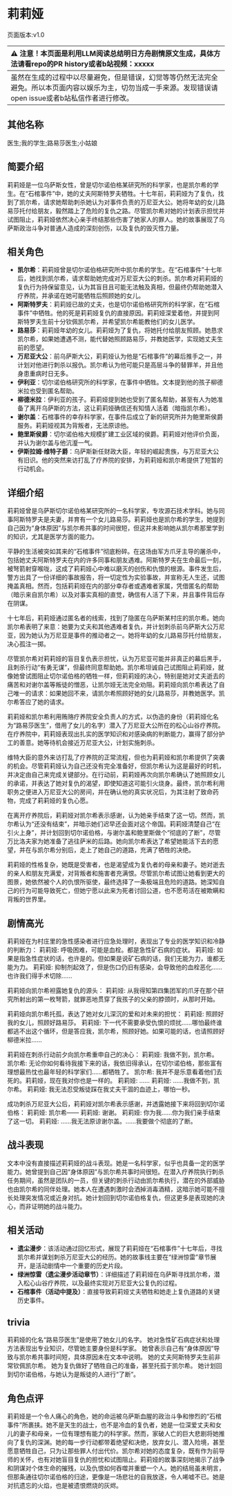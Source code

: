 # 莉莉娅
页面版本:v1.0
 

| :warning: 注意！本页面是利用LLM阅读总结明日方舟剧情原文生成，具体方法请看repo的PR history或者b站视频：xxxxx           |
|:----------------------------|
| 虽然在生成的过程中以尽量避免，但是错误，幻觉等等仍然无法完全避免。所以本页面内容以娱乐为主，切勿当成一手来源。发现错误请open issue或者b站私信作者进行修改。|



## 其他名称
医生;我的学生;路易莎医生;小姑娘
## 简要介绍
莉莉娅是一位乌萨斯女性，曾是切尔诺伯格某研究所的科学家，也是凯尔希的学生。在“石棺事件”中，她的丈夫阿斯特罗夫牺牲。十七年前，莉莉娅为了复仇，找到了凯尔希，请求她帮助刺杀她认为对事件负责的万尼亚大公。她将年幼的女儿路易莎托付给朋友，毅然踏上了危险的复仇之路。尽管凯尔希对她的计划表示担忧并试图阻止，莉莉娅依然决心亲手终结那些伤害了她家人的罪人。她的故事展现了乌萨斯政治斗争对普通人造成的深刻创伤，以及复仇的毁灭性力量。
## 相关角色
-   **凯尔希**：莉莉娅曾是切尔诺伯格研究所中凯尔希的学生。在“石棺事件”十七年后，她找到凯尔希，请求帮助她完成对万尼亚大公的刺杀。凯尔希对莉莉娅的复仇行为持保留意见，认为其盲目且可能无法触及真相，但最终仍帮助她潜入疗养院，并承诺在她可能牺牲后照顾她的女儿。
-   **阿斯特罗夫**：莉莉娅已故的丈夫，也是切尔诺伯格研究所的科学家，在“石棺事件”中牺牲。他的死是莉莉娅复仇的直接原因。莉莉娅深爱着他，并提到阿斯特罗夫生前十分钦佩凯尔希，并希望凯尔希能教他们的女儿医学。
-   **路易莎**：莉莉娅年幼的女儿。莉莉娅为了复仇，将她托付给朋友照顾。她恳求凯尔希，如果她遭遇不测，能代替她照顾路易莎，并教她医学，实现她丈夫生前的愿望。
-   **万尼亚大公**：前乌萨斯大公，莉莉娅认为他是“石棺事件”的幕后推手之一，并计划对他进行刺杀以报仇。凯尔希认为他可能只是高层斗争的替罪羊，并且他身患重病时日无多。
-   **伊利亚**：切尔诺伯格研究所的科学家，在事件中牺牲。文本提到他的孩子柳德米拉也受到匿名帮助。
-   **柳德米拉**：伊利亚的孩子。莉莉娅提到她也受到了匿名帮助，甚至有人为她准备了离开乌萨斯的方法，这让莉莉娅确信还有知情人活着（暗指凯尔希）。
-   **谢尔盖**：石棺事件的幸存科学家，在事件后成立了新的研究所并为鲍里斯侯爵服务。莉莉娅视其为背叛者，无法原谅他。
-   **鲍里斯侯爵**：切尔诺伯格大规模扩建工业区域的侯爵。莉莉娅对他评价负面，并认为谢尔盖与他沆瀣一气。
-   **伊斯拉姆·维特子爵**：乌萨斯新任财政大臣，年轻的崛起贵族，与万尼亚大公有旧识。他的突然来访打乱了疗养院的安排，为莉莉娅和凯尔希提供了短暂的行动机会。
## 详细介绍
莉莉娅曾是乌萨斯切尔诺伯格某研究所的一名科学家，专攻源石技术学科。她与同事阿斯特罗夫是夫妻，并育有一个女儿路易莎。莉莉娅也是凯尔希的学生，她提到自己因为“身体原因”与凯尔希共事的时间很短，但这并未影响她从凯尔希那里学到的知识，尤其是医学方面的能力。

平静的生活被突如其来的“石棺事件”彻底粉碎。在这场由军方爪牙主导的屠杀中，包括她丈夫阿斯特罗夫在内的许多同事和朋友遇难。阿斯特罗夫在生命最后一刻，被弩箭射穿喉咙，这成了莉莉娅心中难以磨灭的创伤和仇恨的根源。事件发生后，警方出具了一份详细的事故报告，将一切定性为实验事故，并宣称无人生还，试图掩盖真相。然而，包括莉莉娅在内的部分幸存者或遇难者家属，凭借匿名的帮助（暗示来自凯尔希）以及对事实真相的直觉，确信有人活了下来，并且事件背后存在阴谋。

十七年后，莉莉娅通过匿名者的线索，找到了隐匿在乌萨斯某村庄的凯尔希。她向凯尔希表明了来意：她要为丈夫和其他遇难者复仇，并计划刺杀前乌萨斯大公万尼亚，因为她认为万尼亚是事件的推动者之一。她将年幼的女儿路易莎托付给朋友，决心孤注一掷。

尽管凯尔希对莉莉娅的盲目复仇表示担忧，认为万尼亚可能并非真正的幕后黑手，且刺杀行动“有勇无谋”，但最终同意帮助她。凯尔希坦诚自己试图阻止莉莉娅，就像她曾试图阻止切尔诺伯格的牺牲一样，但莉莉娅的决心，特别是她对丈夫逝去的痛苦和对谢尔盖等叛徒的憎恶，让凯尔娅无法完全劝阻。莉莉娅向凯尔希表达了自己唯一的请求：如果她回不来，请凯尔希照顾好她的女儿路易莎，并教她医学。凯尔希答应了她的请求。

莉莉娅和凯尔希利用贿赂疗养院安全负责人的方式，以伪造的身份（莉莉娅化名为“路易莎医生”，借用了女儿的名字）潜入了万尼亚大公所在的松心山谷疗养院。在疗养院中，莉莉娅表现出扎实的医学知识和对感染病的判断能力，赢得了部分护工的善意。她等待机会接近万尼亚大公，计划实施刺杀。

维特大臣的意外来访打乱了疗养院的正常流程，但也为莉莉娅和凯尔希提供了突袭的机会。尽管莉莉娅认为自己还没有完全准备好，但凯尔希认为这是最好的时机，并决定由自己来完成关键部分。在行动前，莉莉娅再次向凯尔希确认了她照顾女儿的承诺，并表达了她对复仇的渴望，即使知道这可能引火烧身。最终，凯尔希利用职务之便进入万尼亚大公的房间，并在确认他的真实状况后，为其注射了致命药物，完成了莉莉娅的复仇心愿。

在离开疗养院后，莉莉娅对凯尔希表示感谢，认为她亲手结束了这一切。然而，凯尔希认为“还没有结束”，并暗示她们迟早还会面对这个帝国。莉莉娅清楚自己“在引火上身”，并计划回到切尔诺伯格，与谢尔盖和鲍里斯做个“彻底的了断”，尽管万比洛夫家为她准备了逃往萨米的后路。她向凯尔希表达了希望她能活下去的愿望，并在与凯尔希分别后，走上了她自己的道路，充满了牺牲的决绝。

莉莉娅的性格复杂，她既是受害者，也是渴望成为复仇者的母亲和妻子。她对逝去的亲人和朋友充满爱，对背叛者和施害者充满恨。尽管凯尔希试图让她看到更大的图景，她依然被个人的仇恨所驱使，最终选择了一条极端且危险的道路。她深知自己的行为可能导致死亡，但她宁愿以此来为死者讨回公道，也不愿苟活在被欺瞒和背叛的世界里。
## 剧情高光
莉莉娅在为村庄里的急性感染者进行应急处理时，表现出了专业的医学知识和冷静的判断力：
莉莉娅: 呼吸困难，可能是血栓。都是急性矿石病的症状。
莉莉娅: 如果是指急性症状的话，也许是的。但如果是说矿石病的话，我们无能为力，谁都无能为力。
莉莉娅: 抑制剂起效了，但是伤口仍旧有感染，会导致他的血栓恶化......也许我们得手术切除......

莉莉娅向凯尔希袒露她复仇的源头：
莉莉娅: 从我得知第四集团军的爪牙在那个研究所射出的第一枚弩箭，就罪恶地贯穿了我孩子的父亲的脖颈时，从那时开始。

莉莉娅向凯尔希托孤，表达了她对女儿深沉的爱和对未来的担忧：
莉莉娅: 照顾好我的女儿，照顾好路易莎。
莉莉娅: 下一代不需要承受仇恨的烦扰......哪怕最终谁都逃不出这个循环，但是答应我，凯尔希，照顾好她。如果可能的话，也请照顾好柳德米拉......

莉莉娅在刺杀行动前夕向凯尔希重申自己的决心：
莉莉娅: 我做不到，凯尔希。
凯尔希: 无论你如何看待我接下来的话，我依旧得承认，在切尔诺伯格，那些富有理想最热忱也最年轻的科学家们......都牺牲了。
凯尔希: 我并不是乐意看着他们去死的。莉莉娅，现在我对你也是一样的。
莉莉娅: ......
莉莉娅: ......我做不到，凯尔希。
莉莉娅: 我无法忍受叛徒踩在我丈夫干涸的血迹上，哪怕一秒。

成功刺杀万尼亚大公后，莉莉娅对凯尔希表示感谢，并透露她接下来将回到切尔诺伯格：
莉莉娅: 凯尔希——
莉莉娅: 谢谢。
莉莉娅: 你为我......你为我们亲手结束了这一切。
莉莉娅: ......我无法原谅谢尔盖。......我要做个彻底的了断。
## 战斗表现
文本中没有直接描述莉莉娅的战斗表现。她是一名科学家，似乎也具备一定的医学能力。她曾提到自己因“身体原因”与凯尔希共事时间很短。在潜入疗养院执行刺杀任务期间，虽然是团队的一员，但关键的刺杀行动由凯尔希执行，潜在的外部威胁也由凯尔希的同伴处理。她本人在遭遇刺激时会洒掉消毒酒精，这暗示她可能不擅长处理突发情况或近身对抗。她计划回到切尔诺伯格复仇，但这更多是表现她的决心，而非证明她的战斗能力。
## 相关活动
-   **遗尘漫步**：该活动通过回忆形式，展现了莉莉娅在“石棺事件”十七年后，寻找凯尔希并谋划刺杀万尼亚大公的经历。她的故事线主要在“绿洲惊雷”章节展开，是活动剧情中一个重要的历史片段。
-   **绿洲惊雷（遗尘漫步活动章节）**：详细描述了莉莉娅在乌萨斯寻找凯尔希，潜入松心山谷疗养院，以及最终实现对万尼亚大公复仇的过程。
-   **石棺事件（活动中提及）**：直接导致莉莉娅丈夫牺牲和她走上复仇道路的关键历史事件。
## trivia
莉莉娅的化名“路易莎医生”是使用了她女儿的名字。
她对急性矿石病症状和处理方法表现出专业知识，尽管她主要身份是科学家。
她曾表示自己有“身体原因”导致与凯尔希共事时间短，具体原因未在文本中说明。
她的丈夫阿斯特罗夫生前非常钦佩凯尔希。
她为复仇做好了牺牲自己的准备，甚至托孤于凯尔希。
她计划回到切尔诺伯格，与她认为是叛徒的人进行“了断”。
## 角色点评
莉莉娅是一个令人痛心的角色，她的命运被乌萨斯血腥的政治斗争和惨烈的“石棺事件”所裹挟。她不是天生的战士，也不是冷血的复仇者，她是一位深爱丈夫和女儿的妻子和母亲，一位有理想有能力的科学家。然而，家破人亡的巨大悲剧将她推向了复仇的深渊。她的每一步行动都带着绝望和决绝，放弃女儿、潜入险境，甚至愿意牺牲自己，只为让那些罪人付出代价。凯尔希对她的态度复杂，既有作为前导师的关怀，也有对她盲目复仇的担忧和试图阻止。莉莉娅的故事深刻地揭示了战争和阴谋对个体生命的摧残，以及仇恨如何吞噬并重塑一个人。她的结局虽未明言，但那条通往切尔诺伯格的归途，更像是一场悲壮的自我放逐，令人唏嘘不已。她是对抗遗忘的火焰，也是被遗恨燃烧的灰烬。